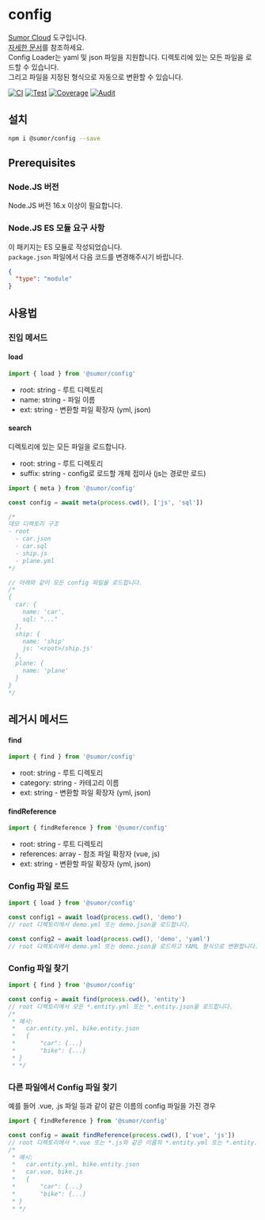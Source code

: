# config

[Sumor Cloud](https://sumor.cloud) 도구입니다.  
[자세한 문서](https://sumor.cloud/config)를 참조하세요.  
Config Loader는 yaml 및 json 파일을 지원합니다. 디렉토리에 있는 모든 파일을 로드할 수 있습니다.  
그리고 파일을 지정된 형식으로 자동으로 변환할 수 있습니다.

[![CI](https://github.com/sumor-cloud/config/actions/workflows/ci.yml/badge.svg)](https://github.com/sumor-cloud/config/actions/workflows/ci.yml)
[![Test](https://github.com/sumor-cloud/config/actions/workflows/ut.yml/badge.svg)](https://github.com/sumor-cloud/config/actions/workflows/ut.yml)
[![Coverage](https://github.com/sumor-cloud/config/actions/workflows/coverage.yml/badge.svg)](https://github.com/sumor-cloud/config/actions/workflows/coverage.yml)
[![Audit](https://github.com/sumor-cloud/config/actions/workflows/audit.yml/badge.svg)](https://github.com/sumor-cloud/config/actions/workflows/audit.yml)

## 설치

```bash
npm i @sumor/config --save
```

## Prerequisites

### Node.JS 버전

Node.JS 버전 16.x 이상이 필요합니다.

### Node.JS ES 모듈 요구 사항

이 패키지는 ES 모듈로 작성되었습니다.  
`package.json` 파일에서 다음 코드를 변경해주시기 바랍니다.

```json
{
  "type": "module"
}
```

## 사용법

### 진입 메서드

#### load

```js
import { load } from '@sumor/config'
```

- root: string - 루트 디렉토리
- name: string - 파일 이름
- ext: string - 변환할 파일 확장자 (yml, json)

#### search

디렉토리에 있는 모든 파일을 로드합니다.

- root: string - 루트 디렉토리
- suffix: string - config로 로드할 개체 접미사 (js는 경로만 로드)

```js
import { meta } from '@sumor/config'

const config = await meta(process.cwd(), ['js', 'sql'])

/*
데모 디렉토리 구조
- root
  - car.json
  - car.sql
  - ship.js
  - plane.yml
*/

// 아래와 같이 모든 config 파일을 로드합니다.
/*
{
  car: {
    name: 'car',
    sql: "..."
  },
  ship: {
    name: 'ship'
    js: '<root>/ship.js'
  },
  plane: {
    name: 'plane'
  }
}
*/
```

## 레거시 메서드

#### find

```js
import { find } from '@sumor/config'
```

- root: string - 루트 디렉토리
- category: string - 카테고리 이름
- ext: string - 변환할 파일 확장자 (yml, json)

#### findReference

```js
import { findReference } from '@sumor/config'
```

- root: string - 루트 디렉토리
- references: array - 참조 파일 확장자 (vue, js)
- ext: string - 변환할 파일 확장자 (yml, json)

### Config 파일 로드

```javascript
import { load } from '@sumor/config'

const config1 = await load(process.cwd(), 'demo')
// root 디렉토리에서 demo.yml 또는 demo.json을 로드합니다.

const config2 = await load(process.cwd(), 'demo', 'yaml')
// root 디렉토리에서 demo.yml 또는 demo.json을 로드하고 YAML 형식으로 변환합니다.
```

### Config 파일 찾기

```javascript
import { find } from '@sumor/config'

const config = await find(process.cwd(), 'entity')
// root 디렉토리에서 모든 *.entity.yml 또는 *.entity.json을 로드합니다.
/*
 * 예시:
 *   car.entity.yml, bike.entity.json
 *   {
 *       "car": {...}
 *       "bike": {...}
 * }
 * */
```

### 다른 파일에서 Config 파일 찾기

예를 들어 .vue, .js 파일 등과 같이 같은 이름의 config 파일을 가진 경우

```javascript
import { findReference } from '@sumor/config'

const config = await findReference(process.cwd(), ['vue', 'js'])
// root 디렉토리에서 *.vue 또는 *.js와 같은 이름의 *.entity.yml 또는 *.entity.json을 모두 로드합니다.
/*
 * 예시:
 *   car.entity.yml, bike.entity.json
 *   car.vue, bike.js
 *   {
 *       "car": {...}
 *       "bike": {...}
 * }
 * */
```
